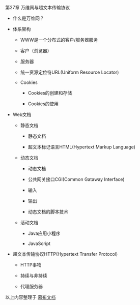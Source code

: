     

第27章 万维网与超文本传输协议

- 什么是万维网？
    
- 体系架构
    
    - WWW是一个分布式的客户/服务器服务
        
    - 客户（浏览器）
        
    - 服务器
        
    - 统一资源定位符URL(Uniform Resource Locator)
        
    - Cookies
        
        - Cookies的创建和存储
            
        - Cookies的使用
            
        
    
- Web文档
    
    - 静态文档
        
        - 静态文档
            
        - 超文本标记语言HTML(Hypertext Markup Language)
            
        
    - 动态文档
        
        - 动态文档
            
        - 公共网关接口CGI(Common Gataway Interface)
            
        - 输入
            
        - 输出
            
        - 动态文档的脚本技术
            
        
    - 活动文档
        
        - Java应用小程序
            
        - JavaScript
            
        
    
- 超文本传输协议HTTP(Hypertext Transfer Protocol)
    
    - HTTP事物
        
    - 持续与非持续
        
    - 代理服务器
        
    

以上内容整理于 [幕布文档](https://mubu.com?s=export-pdf)